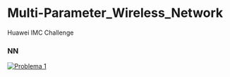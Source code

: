 # Multi-Parameter_Wireless_Network
 Huawei IMC Challenge

### NN
[![Problema 1](https://colab.research.google.com/assets/colab-badge.svg)](https://colab.research.google.com/github/MiguelMussi/Multi-Parameter_Wireless_Network/blob/main/NN.ipynb)

